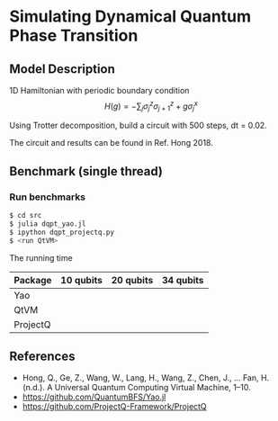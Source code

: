 # Simulating Dynamical Quantum Phase Transition

## Model Description
1D Hamiltonian with periodic boundary condition
$$ H(g) = -\sum_j \sigma_j^z\sigma_{j+1}^z + g\sigma_j^x $$

Using Trotter decomposition, build a circuit with 500 steps, dt = 0.02.

The circuit and results can be found in Ref. Hong 2018.

## Benchmark (single thread)
### Run benchmarks
```bash
$ cd src
$ julia dqpt_yao.jl
$ ipython dqpt_projectq.py
$ <run QtVM>
```

The running time

| Package  | 10 qubits | 20 qubits | 34 qubits |
| -------- | --------- | --------- | --------- |
| Yao      |           |           |           |
| QtVM     |           |           |           |
| ProjectQ |           |           |           |


## References
* Hong, Q., Ge, Z., Wang, W., Lang, H., Wang, Z., Chen, J., … Fan, H. (n.d.). A Universal Quantum Computing Virtual Machine, 1–10.
* https://github.com/QuantumBFS/Yao.jl
* https://github.com/ProjectQ-Framework/ProjectQ
